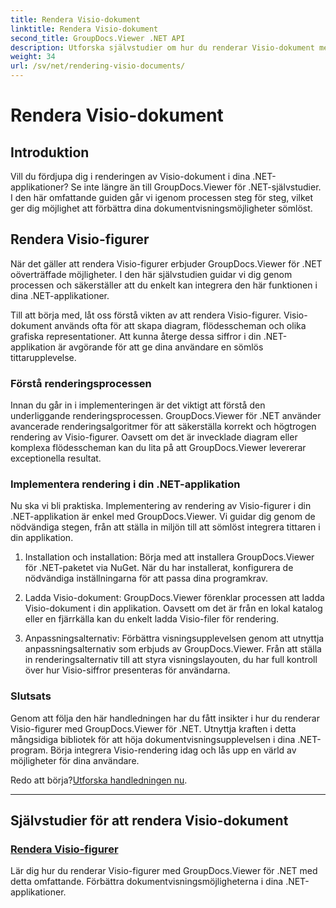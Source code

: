 ```yaml
---
title: Rendera Visio-dokument
linktitle: Rendera Visio-dokument
second_title: GroupDocs.Viewer .NET API
description: Utforska självstudier om hur du renderar Visio-dokument med GroupDocs.Viewer för .NET. Lär dig att förbättra dokumentvisningsmöjligheterna i dina .NET-applikationer utan ansträngning.
weight: 34
url: /sv/net/rendering-visio-documents/
---
```


# Rendera Visio-dokument

## Introduktion

Vill du fördjupa dig i renderingen av Visio-dokument i dina .NET-applikationer? Se inte längre än till GroupDocs.Viewer för .NET-självstudier. I den här omfattande guiden går vi igenom processen steg för steg, vilket ger dig möjlighet att förbättra dina dokumentvisningsmöjligheter sömlöst.

## Rendera Visio-figurer

När det gäller att rendera Visio-figurer erbjuder GroupDocs.Viewer för .NET oöverträffade möjligheter. I den här självstudien guidar vi dig genom processen och säkerställer att du enkelt kan integrera den här funktionen i dina .NET-applikationer.

Till att börja med, låt oss förstå vikten av att rendera Visio-figurer. Visio-dokument används ofta för att skapa diagram, flödesscheman och olika grafiska representationer. Att kunna återge dessa siffror i din .NET-applikation är avgörande för att ge dina användare en sömlös tittarupplevelse.

### Förstå renderingsprocessen

Innan du går in i implementeringen är det viktigt att förstå den underliggande renderingsprocessen. GroupDocs.Viewer för .NET använder avancerade renderingsalgoritmer för att säkerställa korrekt och högtrogen rendering av Visio-figurer. Oavsett om det är invecklade diagram eller komplexa flödesscheman kan du lita på att GroupDocs.Viewer levererar exceptionella resultat.

### Implementera rendering i din .NET-applikation

Nu ska vi bli praktiska. Implementering av rendering av Visio-figurer i din .NET-applikation är enkel med GroupDocs.Viewer. Vi guidar dig genom de nödvändiga stegen, från att ställa in miljön till att sömlöst integrera tittaren i din applikation.

1. Installation och installation: Börja med att installera GroupDocs.Viewer för .NET-paketet via NuGet. När du har installerat, konfigurera de nödvändiga inställningarna för att passa dina programkrav.

2. Ladda Visio-dokument: GroupDocs.Viewer förenklar processen att ladda Visio-dokument i din applikation. Oavsett om det är från en lokal katalog eller en fjärrkälla kan du enkelt ladda Visio-filer för rendering.

3. Anpassningsalternativ: Förbättra visningsupplevelsen genom att utnyttja anpassningsalternativ som erbjuds av GroupDocs.Viewer. Från att ställa in renderingsalternativ till att styra visningslayouten, du har full kontroll över hur Visio-siffror presenteras för användarna.

### Slutsats

Genom att följa den här handledningen har du fått insikter i hur du renderar Visio-figurer med GroupDocs.Viewer för .NET. Utnyttja kraften i detta mångsidiga bibliotek för att höja dokumentvisningsupplevelsen i dina .NET-program. Börja integrera Visio-rendering idag och lås upp en värld av möjligheter för dina användare.

 Redo att börja?[Utforska handledningen nu](./render-visio-figures/).

---

## Självstudier för att rendera Visio-dokument
### [Rendera Visio-figurer](./render-visio-figures/)
Lär dig hur du renderar Visio-figurer med GroupDocs.Viewer för .NET med detta omfattande. Förbättra dokumentvisningsmöjligheterna i dina .NET-applikationer.